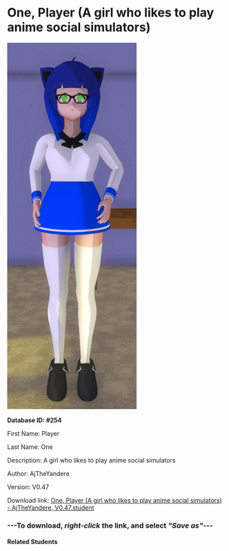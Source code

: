 # One, Player (A girl who likes to play anime social simulators)

<img src="Files/One, Player (A girl who likes to play anime social simulators).png" title="One, Player (A girl who likes to play anime social simulators) - AjTheYandere, V0.47">

**Database ID: #254**

First Name: Player

Last Name: One

Description: A girl who likes to play anime social simulators

Author: AjTheYandere

Version: V0.47

Download link: <a href="https://raw.githubusercontent.com/Arbiter1223/Daigaku-Gurashi-Custom-Students/master/Students/Files/One%2C%20Player%20(A%20girl%20who%20likes%20to%20play%20anime%20social%20simulators)%20-%20AjTheYandere%2C%20V0.47.student">One, Player (A girl who likes to play anime social simulators) - AjTheYandere, V0.47.student</a>

### ---**To download, _right-click_ the link, and select _"Save as"_**---

#### Related Students

